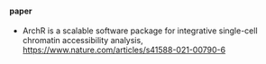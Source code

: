 #### paper
- ArchR is a scalable software package for integrative single-cell chromatin accessibility analysis, https://www.nature.com/articles/s41588-021-00790-6